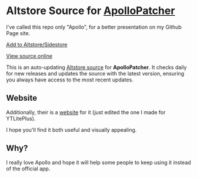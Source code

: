 # Altstore Source for [ApolloPatcher](https://github.com/ichitaso/ApolloPatcher)

I've called this repo only "Apollo", for a better presentation on my Github Page site.

[Add to Altstore/Sidestore](https://tinyurl.com/ApolloAltstore)

[View source online](https://therealfoxster.github.io/altsource-viewer/app.html?source=https://raw.githubusercontent.com/Balackburn/Apollo/main/apps.json&id=com.christianselig.Apollo)

This is an auto-updating [Altstore source](https://raw.githubusercontent.com/Balackburn/Apollo/main/apps.json) for **ApolloPatcher**. It checks daily for new releases and updates the source with the latest version, ensuring you always have access to the most recent updates.

## Website 

Additionally, their is a [website](https://balackburn.github.io/Apollo/) for it (just edited the one I made for YTLitePlus).

I hope you'll find it both useful and visually appealing.

## Why?

I really love Apollo and hope it will help some people to keep using it instead of the official app.
